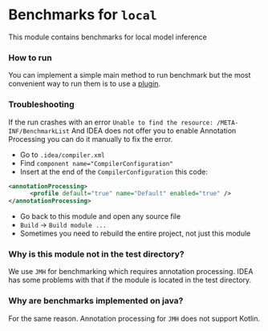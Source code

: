 # Benchmarks for `local`

This module contains benchmarks for local model inference

### How to run

You can implement a simple main method to run benchmark but the most convenient way to run them is to use
a [plugin](https://plugins.jetbrains.com/plugin/7529-jmh-java-microbenchmark-harness).

### Troubleshooting
If the run crashes with an error
```Unable to find the resource: /META-INF/BenchmarkList```
And IDEA does not offer you to enable Annotation Processing you can do it manually to fix the error.
- Go to `.idea/compiler.xml`
- Find `component name="CompilerConfiguration"`
- Insert at the end of the `CompilerConfiguration` this code:
```xml
<annotationProcessing>
      <profile default="true" name="Default" enabled="true" />
</annotationProcessing>
```
- Go back to this module and open any source file
- `Build` -> `Build module ...`
- Sometimes you need to rebuild the entire project, not just this module

### Why is this module not in the test directory?

We use `JMH` for benchmarking which requires annotation processing. IDEA has some problems with that if the module is located in the test
directory.

### Why are benchmarks implemented on java?
For the same reason. Annotation processing for `JMH` does not support Kotlin.
